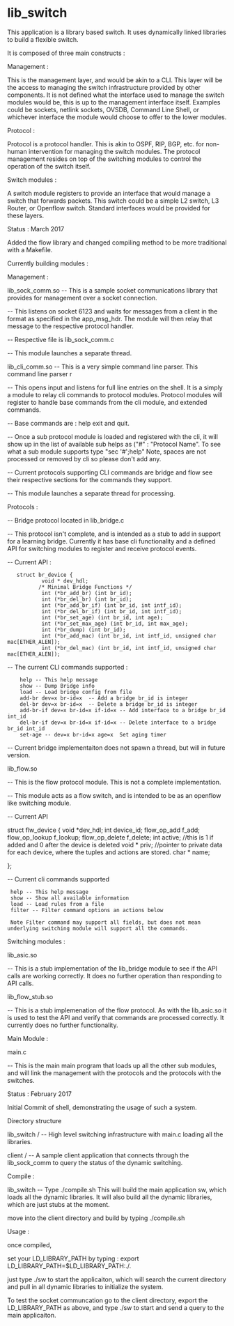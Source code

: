 # lib_switch

This application is a library based switch.  It uses dynamically linked libraries to build a flexible switch.

It is composed of three main constructs :

Management :

This is the management layer, and would be akin to a CLI.  This layer will be the access to managing the switch infrastructure provided by other components.   It is not defined what the interface used to manage the switch modules would be, this is up to the management interface itself.  Examples could be sockets, netlink sockets, OVSDB, Command Line Shell, or whichever interface the module would choose to offer to the lower modules.

Protocol :

Protocol is a protocol handler.  This is akin to OSPF, RIP, BGP, etc. for non-human intervention for managing the switch modules.  The protocol management resides on top of the switching modules to control the operation of the switch itself.

Switch modules :

A switch module registers to provide an interface that would manage a switch that forwards packets.  This switch could be a simple L2 switch, L3 Router, or Openflow switch.  Standard interfaces would be provided for these layers.

Status : March 2017

Added the flow library and changed compiling method to be more traditional with a Makefile.

Currently building modules :

Management :

lib_sock_comm.so -- This is a sample socket communications library that provides for management over a socket connection.

 -- This listens on socket 6123 and waits for messages from a client in the format as specified in the app_msg_hdr.   The module will then relay that message to the respective protocol handler. 

 -- Respective file is lib_sock_comm.c

 -- This module launches a separate thread.

lib_cli_comm.so -- This is a very simple command line parser.   This command line parser r

  -- This opens input and listens for full line entries on the shell.   It is a 
 simply a module to relay cli commands to protocol modules.   Protocol modules will register to handle base commands from the cli module, and extended commands.

 -- Base commands are : help exit and quit.

 -- Once a sub protocol module is loaded and registered with the cli, it will show up in the list of available sub helps as ("#" : "Protocol Name".   To see what a sub module supports type "sec '#';help"  Note, spaces are not processed or removed by cli so please don't add any.

 -- Current protocols supporting CLI commands are bridge and flow see their respective sections for the commands they support.

 -- This module launches a separate thread for processing.

Protocols :

 -- Bridge protocol located in lib_bridge.c

 -- This protocol isn't complete, and is intended as a stub to add in support for a learning bridge.   Currently it has base cli functionality and a defined API for switching modules to register and receive protocol events.   

 -- Current API :

       struct br_device {
               void * dev_hdl;
              /* Minimal Bridge Functions */
               int (*br_add_br) (int br_id);
               int (*br_del_br) (int br_id);
               int (*br_add_br_if) (int br_id, int intf_id);
               int (*br_del_br_if) (int br_id, int intf_id);
               int (*br_set_age) (int br_id, int age);
               int (*br_set_max_age) (int br_id, int max_age);
               int (*br_dump) (int br_id);
               int (*br_add_mac) (int br_id, int intf_id, unsigned char mac[ETHER_ALEN]);
               int (*br_del_mac) (int br_id, int intf_id, unsigned char mac[ETHER_ALEN]); 

  -- The current CLI commands supported :

        help -- This help message
        show -- Dump Bridge info 
        load -- Load bridge config from file 
        add-br dev=x br-id=x  -- Add a bridge br_id is integer 
        del-br dev=x br-id=x  -- Delete a bridge br_id is integer 
        add-br-if dev=x br-id=x if-id=x -- Add interface to a bridge br_id int_id 
        del-br-if dev=x br-id=x if-id=x -- Delete interface to a bridge br_id int_id 
        set-age -- dev=x br-id=x age=x  Set aging timer 
      
  -- Current bridge implementaiton does not spawn a thread, but will in future version.

lib_flow.so 

  -- This is the flow protocol module.  This is not a complete implementation.

  -- This module acts as a flow switch, and is intended to be as an openflow like switching module.

  -- Current API

struct flw_device {
        void *dev_hdl;
        int device_id;
        flow_op_add f_add;
        flow_op_lookup f_lookup;
        flow_op_delete f_delete;
        int active; //this is 1 if added and 0 after the device is deleted
        void * priv; //pointer to private data for each device, where the tuples and actions are stored.
        char * name;

}; 

 -- Current cli commands supported 

     help -- This help message 
     show -- Show all available information
     load -- Load rules from a file 
     filter -- Filter command options an actions below 

     Note Filter command may support all fields, but does not mean underlying switching module will support all the commands.

Switching modules :

lib_asic.so 

   -- This is a stub implementation of the lib_bridge module to see if the API calls are working correctly.   It does no further operation than responding to API calls.

lib_flow_stub.so

   -- This is a stub implemenation of the flow protocol.  As with the lib_asic.so it is used to test the API and verify that commands are processed correctly.  It currently does no further functionality.

Main Module :

main.c 

  -- This is the main main program that loads up all the other sub modules, and will link the management with the protocols and the protocols with the switches. 

Status : February 2017

Initial Commit of shell, demonstrating the usage of such a system.


Directory structure 

lib_switch /  -- High level switching infrastructure with main.c loading all the libraries.

client / -- A sample client application that connects through the lib_sock_comm to query the status of the dynamic switching.


Compile :

lib_switch -- Type ./compile.sh
This will build the main application sw, which loads all the dynamic libraries.  It will also build all the dynamic libraries, which are just stubs at the moment.

move into the client directory and build by typing ./compile.sh


Usage :

once compiled, 

set your LD_LIBRARY_PATH by typing : export LD_LIBRARY_PATH=$LD_LIBRARY_PATH:./.

just type ./sw   to start the applicaiton, which will search the current directory and pull in all dynamic libraries to initialize the system.

To test the socket communcation go to the client directory, export the LD_LIBRARY_PATH as above, and type ./sw to start and send a query to the main applicaiton.

